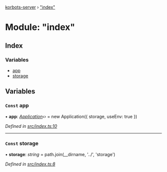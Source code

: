 [korbots-server](../README.md) › ["index"](_index_.md)

# Module: "index"

## Index

### Variables

* [app](_index_.md#const-app)
* [storage](_index_.md#const-storage)

## Variables

### `Const` app

• **app**: *[Application](../classes/_core_application_.application.md)‹›* = new Application({ storage, useEnv: true })

*Defined in [src/index.ts:10](https://github.com/Xisabla/Korbots/blob/02d848f/server/src/index.ts#L10)*

___

### `Const` storage

• **storage**: *string* = path.join(__dirname, '../', 'storage')

*Defined in [src/index.ts:8](https://github.com/Xisabla/Korbots/blob/02d848f/server/src/index.ts#L8)*
